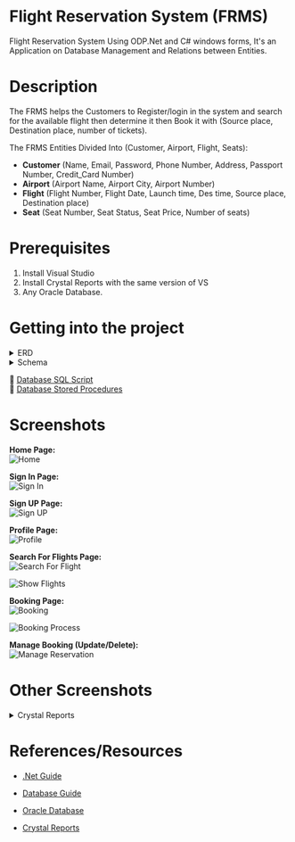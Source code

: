 # Flight Reservation System (FRMS)
Flight Reservation System Using ODP.Net and C# windows forms, It's an Application on Database Management and Relations between Entities.

# Description
The FRMS helps the Customers to Register/login in the system and search for the available flight then determine it then Book it with (Source place, Destination place, number of tickets).

The FRMS Entities Divided Into (Customer, Airport, Flight, Seats):
- **Customer** (Name, Email, Password, Phone Number, Address, Passport Number, Credit_Card Number)
- **Airport** (Airport Name, Airport City, Airport Number)
- **Flight** (Flight Number, Flight Date, Launch time, Des time, Source place, Destination place)
- **Seat** (Seat Number, Seat Status, Seat Price, Number of seats)

# Prerequisites
1. Install Visual Studio 
2. Install Crystal Reports with the same version of VS
3. Any Oracle Database.


# Getting into the project

<details>
  <summary>ERD</summary>
<p>

![ERD Diagram](https://user-images.githubusercontent.com/52586356/121824626-cfa46c80-ccad-11eb-9ce6-6184aed5f25f.png)

</p>
</details>

<details>
  <summary>Schema</summary>
<p>

![Schema Diagram](https://user-images.githubusercontent.com/52586356/121824656-0d08fa00-ccae-11eb-8d2e-b51f0ea7d2bb.png)

</p>
</details>

🔸 [Database SQL Script](Flight_Reservation_system/Database/FRS_script.sql) <br>
🔸 [Database Stored Procedures](Flight_Reservation_system/Database/Stored_Procedures) 


# Screenshots

**Home Page:**<BR>
![Home](https://user-images.githubusercontent.com/52586356/121835655-1ad07680-ccd2-11eb-9f05-c06a8ddc6e8d.png)

**Sign In Page:**<BR>
![Sign In](https://user-images.githubusercontent.com/52586356/121835934-ba8e0480-ccd2-11eb-8e23-0c05da38f081.png)

**Sign UP Page:**<BR>
![Sign UP](https://user-images.githubusercontent.com/52586356/121835966-cb3e7a80-ccd2-11eb-95bf-f2363c515262.png)

**Profile Page:**<BR>
![Profile](https://user-images.githubusercontent.com/52586356/121836020-ec06d000-ccd2-11eb-834a-c0eff2f043ad.png)

**Search For Flights Page:**<BR>
![Search For Flight](https://user-images.githubusercontent.com/52586356/121836122-2a9c8a80-ccd3-11eb-984e-70ff2d4d61cd.png)

![Show Flights](https://user-images.githubusercontent.com/52586356/121836139-338d5c00-ccd3-11eb-8457-3c06a5ed99f2.png)

**Booking Page:**<BR>
![Booking](https://user-images.githubusercontent.com/52586356/121836188-4ef86700-ccd3-11eb-8432-afa2c8ebeda2.png)

![Booking Process](https://user-images.githubusercontent.com/52586356/121836219-57e93880-ccd3-11eb-8ab9-2b4e91c80693.png)

**Manage Booking (Update/Delete):**<BR>
![Manage Reservation](https://user-images.githubusercontent.com/52586356/121836301-73ecda00-ccd3-11eb-8162-63e70886c303.png)

# Other Screenshots

<details>
  <summary>Crystal Reports</summary>
<p>

**Airports Flights Schedualing:**<BR>
![Flights Reporting](https://user-images.githubusercontent.com/52586356/121836851-97fceb00-ccd4-11eb-92b4-a38a15a1d4da.png)


**Countries Flights Schedualing:**<BR>
![Towns Reporting](https://user-images.githubusercontent.com/52586356/121836465-bca49300-ccd3-11eb-8a5f-f9544c989f5d.png)

</p>
</details>

# References/Resources

- [.Net Guide](https://visualstudio.microsoft.com/vs/features/net-development/)

- [Database Guide](https://docs.oracle.com/cd/B19306_01/server.102/b14231/toc.htm)

- [Oracle Database](https://www.oracle.com/database/)

- [Crystal Reports](https://www.nosware.com/crystal-reports-visual-studio-2017/16730/?fbclid=IwAR0Htdt0Vgiw5QXzPdI9HRW5m_IKqWfvWtuoGrk8cTUa0QYnOjV8sUzaSr8)
 
